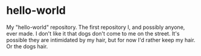 # hello-world
My "hello-world" repository. The first repository I, and possibly anyone, ever made.
I don't like it that dogs don't come to me on the street. It's possible they are intimidated by my hair, but for now I'd rather keep my hair. Or the dogs hair.
